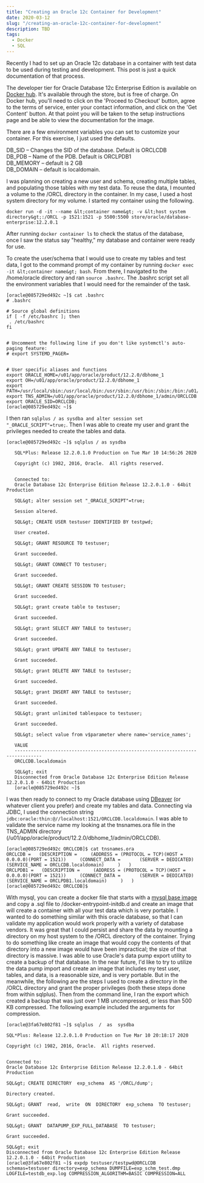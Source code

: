 ```yaml
---
title: "Creating an Oracle 12c Container for Development"
date: 2020-03-12
slug: "/creating-an-oracle-12c-container-for-development"
description: TBD
tags:
  - Docker
  - SQL
---
```

Recently I had to set up an Oracle 12c database in a container with test data to be used during testing and development. This
post is just a quick documentation of that process.

The developer tier for Oracle Database 12c Enterprise Edition is available on [Docker hub](https://hub.docker.com/_/oracle-database-enterprise-edition). It's available through the store, but
is free of charge. On Docker hub, you'll need to click on the 'Proceed to Checkout' button, agree to the terms of service, enter
your contact information, and click on the 'Get Content' button. At that point you will be taken to the setup instructions page
and be able to view the documentation for the image.

There are a few environment variables you can set to customize your container. For this exercise, I just used the defaults.

DB_SID – Changes the SID of the database. Default is ORCLCDB  
DB_PDB – Name of the PDB. Default is ORCLPDB1  
DB_MEMORY – default is 2 GB  
DB_DOMAIN – default is localdomain.

I was planning on creating a new user and schema, creating multiple tables, and populating those tables with my test data. To
reuse the data, I mounted a volume to the /ORCL directory in the container. In my case, I used a host system directory for my
volume. I started my container using the following.
```
docker run -d -it --name &lt;container name&gt; -v &lt;host system directory&gt;:/ORCL -p 1521:1521 -p 5500:5500 store/oracle/database-enterprise:12.2.0.1
```
After running `docker container ls` to check the status of the database, once I saw the status say "healthy," my database and
container were ready for use.

To create the user/schema that I would use to create my tables and test data, I got to the command prompt of my container by
running `docker exec -it &lt;container name&gt; bash`. From there, I navigated to the /home/oracle directory and ran `source .bashrc`.
The .bashrc script set all the environment variables that I would need for the remainder of the task.
```
[oracle@085729ed492c ~]$ cat .bashrc
# .bashrc

# Source global definitions
if [ -f /etc/bashrc ]; then
 . /etc/bashrc
fi


# Uncomment the following line if you don't like systemctl's auto-paging feature:
# export SYSTEMD_PAGER=


# User specific aliases and functions
export ORACLE_HOME=/u01/app/oracle/product/12.2.0/dbhome_1
export OH=/u01/app/oracle/product/12.2.0/dbhome_1
export PATH=/usr/local/sbin:/usr/local/bin:/usr/sbin:/usr/bin:/sbin:/bin:/u01/app/oracle/product/12.2.0/dbhome_1/bin
export TNS_ADMIN=/u01/app/oracle/product/12.2.0/dbhome_1/admin/ORCLCDB
export ORACLE_SID=ORCLCDB;
[oracle@085729ed492c ~]$ 
```
I then ran `sqlplus / as sysdba and alter session set "_ORACLE_SCRIPT"=true;`. Then I was able to create my user and grant the
privileges needed to create the tables and data.
```
[oracle@085729ed492c ~]$ sqlplus / as sysdba
   
   SQL*Plus: Release 12.2.0.1.0 Production on Tue Mar 10 14:56:26 2020
   
   Copyright (c) 1982, 2016, Oracle.  All rights reserved.
   
   
   Connected to:
   Oracle Database 12c Enterprise Edition Release 12.2.0.1.0 - 64bit Production
   
   SQL&gt; alter session set "_ORACLE_SCRIPT"=true;
   
   Session altered.
   
   SQL&gt; CREATE USER testuser IDENTIFIED BY testpwd;
   
   User created.
   
   SQL&gt; GRANT RESOURCE TO testuser;
   
   Grant succeeded.
   
   SQL&gt; GRANT CONNECT TO testuser;
   
   Grant succeeded.
   
   SQL&gt; GRANT CREATE SESSION TO testuser;
   
   Grant succeeded.
   
   SQL&gt; grant create table to testuser;
   
   Grant succeeded.

   SQL&gt; grant SELECT ANY TABLE to testuser;

   Grant succeeded.

   SQL&gt; grant UPDATE ANY TABLE to testuser;

   Grant succeeded.

   SQL&gt; grant DELETE ANY TABLE to testuser;

   Grant succeeded.

   SQL&gt; grant INSERT ANY TABLE to testuser;

   Grant succeeded.
   
   SQL&gt; grant unlimited tablespace to testuser;
   
   Grant succeeded.
   
   SQL&gt; select value from v$parameter where name='service_names';
   
   VALUE
   --------------------------------------------------------------------------------
   ORCLCDB.localdomain
   
   SQL&gt; exit
   Disconnected from Oracle Database 12c Enterprise Edition Release 12.2.0.1.0 - 64bit Production
   [oracle@085729ed492c ~]$ 
```
I was then ready to connect to my Oracle database using [DBeaver](https://dbeaver.io/) (or whatever client you prefer) and create my tables and data.
Connecting via JDBC, I used the connection string `jdbc:oracle:thin:@//localhost:1521/ORCLCDB.localdomain`. I was able to validate
the service name my looking at the tnsnames.ora file in the TNS_ADMIN directory (/u01/app/oracle/product/12.2.0/dbhome_1/admin/ORCLCDB).
```
[oracle@085729ed492c ORCLCDB]$ cat tnsnames.ora
ORCLCDB =   (DESCRIPTION =     (ADDRESS = (PROTOCOL = TCP)(HOST = 0.0.0.0)(PORT = 1521))     (CONNECT_DATA =       (SERVER = DEDICATED)       (SERVICE_NAME = ORCLCDB.localdomain)     )   ) 
ORCLPDB1 =   (DESCRIPTION =     (ADDRESS = (PROTOCOL = TCP)(HOST = 0.0.0.0)(PORT = 1521))     (CONNECT_DATA =       (SERVER = DEDICATED)       (SERVICE_NAME = ORCLPDB1.localdomain)     )   ) 
[oracle@085729ed492c ORCLCDB]$
```
With mysql, you can create a docker file that starts with a [mysql base image](https://hub.docker.com/_/mysql) and copy a .sql file to /docker-entrypoint-initdb.d
and create an image that will create a container with all your test data which is very portable. I wanted to do something similar
with this oracle database, so that I can validate my application would work properly with a variety of database vendors. It was
great that I could persist and share the data by mounting a directory on my host system to the /ORCL directory of the container.
Trying to do something like create an image that would copy the contents of that directory into a new image would have been
impractical; the size of that directory is massive. I was able to use Oracle's data pump export utility to create a backup of
that database. In the near future, I'd like to try to utilize the data pump import and create an image that includes my test
user, tables, and data, is a reasonable size, and is very portable. But in the meanwhile, the following are the steps I used to
create a directory in the /ORCL directory and grant the proper privileges (both these steps done from within sqlplus). Then from
the command line, I ran the export which created a backup that was just over 1 MB uncompressed, or less than 500 KB compressed.
The following example included the arguments for compression.
```
[oracle@3fa67e802f81 ~]$ sqlplus  /  as  sysdba

SQL*Plus: Release 12.2.0.1.0 Production on Tue Mar 10 20:18:17 2020

Copyright (c) 1982, 2016, Oracle.  All rights reserved.


Connected to:
Oracle Database 12c Enterprise Edition Release 12.2.0.1.0 - 64bit Production

SQL&gt; CREATE DIRECTORY  exp_schema  AS '/ORCL/dump';

Directory created.

SQL&gt; GRANT  read,  write  ON  DIRECTORY  exp_schema  TO testuser;

Grant succeeded.

SQL&gt; GRANT  DATAPUMP_EXP_FULL_DATABASE  TO testuser;

Grant succeeded.

SQL&gt; exit
Disconnected from Oracle Database 12c Enterprise Edition Release 12.2.0.1.0 - 64bit Production
[oracle@3fa67e802f81 ~]$ expdp testuser/testpwd@ORCLCDB schemas=testuser directory=exp_schema DUMPFILE=exp_schm_test.dmp LOGFILE=testdb_exp.log COMPRESSION_ALGORITHM=BASIC COMPRESSION=ALL
```
